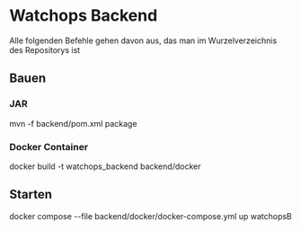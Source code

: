 # Watchops Backend

Alle folgenden Befehle gehen davon aus, das man im Wurzelverzeichnis des Repositorys ist

## Bauen

### JAR
mvn -f backend/pom.xml package

### Docker Container

docker build -t watchops_backend backend/docker

## Starten

docker compose --file backend/docker/docker-compose.yml up watchopsB
